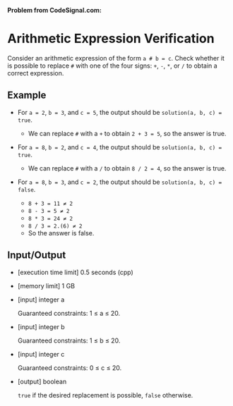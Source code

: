**Problem from CodeSignal.com:**

# Arithmetic Expression Verification

Consider an arithmetic expression of the form `a # b = c`. Check whether it is possible to replace `#` with one of the four signs: `+`, `-`, `*`, or `/` to obtain a correct expression.

## Example

- For `a = 2`, `b = 3`, and `c = 5`, the output should be `solution(a, b, c) = true`.
  - We can replace `#` with a `+` to obtain `2 + 3 = 5`, so the answer is true.

- For `a = 8`, `b = 2`, and `c = 4`, the output should be `solution(a, b, c) = true`.
  - We can replace `#` with a `/` to obtain `8 / 2 = 4`, so the answer is true.

- For `a = 8`, `b = 3`, and `c = 2`, the output should be `solution(a, b, c) = false`.
  - `8 + 3 = 11 ≠ 2`
  - `8 - 3 = 5 ≠ 2`
  - `8 * 3 = 24 ≠ 2`
  - `8 / 3 = 2.(6) ≠ 2`
  - So the answer is false.

## Input/Output

- [execution time limit] 0.5 seconds (cpp)
- [memory limit] 1 GB
- [input] integer a

  Guaranteed constraints:
  1 ≤ a ≤ 20.

- [input] integer b

  Guaranteed constraints:
  1 ≤ b ≤ 20.

- [input] integer c

  Guaranteed constraints:
  0 ≤ c ≤ 20.

- [output] boolean

  `true` if the desired replacement is possible, `false` otherwise.
